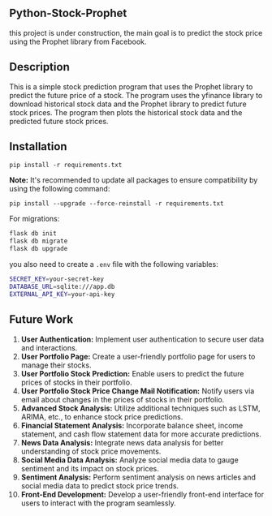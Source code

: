 ## Python-Stock-Prophet

this project is under construction, the main goal is to predict the stock price using the Prophet library from Facebook.

## Description

This is a simple stock prediction program that uses the Prophet library to predict the future price of a stock. The program uses the yfinance library to download historical stock data and the Prophet library to predict future stock prices. The program then plots the historical stock data and the predicted future stock prices.

## Installation

```
pip install -r requirements.txt
```

**Note:** It's recommended to update all packages to ensure compatibility by using the following command:

```
pip install --upgrade --force-reinstall -r requirements.txt
```

For migrations:

```bash
flask db init
flask db migrate
flask db upgrade
```

you also need to create a `.env` file with the following variables:

```bash
SECRET_KEY=your-secret-key
DATABASE_URL=sqlite:///app.db
EXTERNAL_API_KEY=your-api-key
```

## Future Work

1. **User Authentication:** Implement user authentication to secure user data and interactions.
2. **User Portfolio Page:** Create a user-friendly portfolio page for users to manage their stocks.
3. **User Portfolio Stock Prediction:** Enable users to predict the future prices of stocks in their portfolio.
4. **User Portfolio Stock Price Change Mail Notification:** Notify users via email about changes in the prices of stocks in their portfolio.
5. **Advanced Stock Analysis:** Utilize additional techniques such as LSTM, ARIMA, etc., to enhance stock price predictions.
6. **Financial Statement Analysis:** Incorporate balance sheet, income statement, and cash flow statement data for more accurate predictions.
7. **News Data Analysis:** Integrate news data analysis for better understanding of stock price movements.
8. **Social Media Data Analysis:** Analyze social media data to gauge sentiment and its impact on stock prices.
9. **Sentiment Analysis:** Perform sentiment analysis on news articles and social media data to predict stock price trends.
10. **Front-End Development:** Develop a user-friendly front-end interface for users to interact with the program seamlessly.
